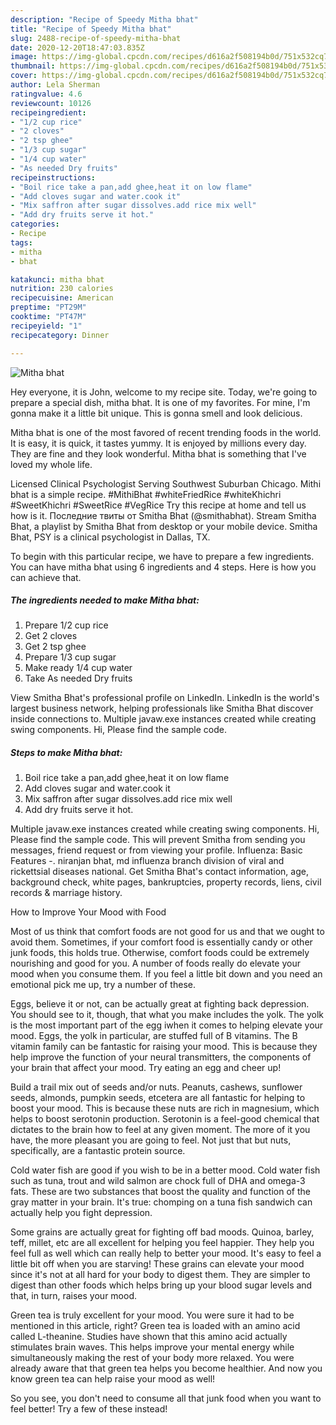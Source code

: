 ```yaml
---
description: "Recipe of Speedy Mitha bhat"
title: "Recipe of Speedy Mitha bhat"
slug: 2488-recipe-of-speedy-mitha-bhat
date: 2020-12-20T18:47:03.835Z
image: https://img-global.cpcdn.com/recipes/d616a2f508194b0d/751x532cq70/mitha-bhat-recipe-main-photo.jpg
thumbnail: https://img-global.cpcdn.com/recipes/d616a2f508194b0d/751x532cq70/mitha-bhat-recipe-main-photo.jpg
cover: https://img-global.cpcdn.com/recipes/d616a2f508194b0d/751x532cq70/mitha-bhat-recipe-main-photo.jpg
author: Lela Sherman
ratingvalue: 4.6
reviewcount: 10126
recipeingredient:
- "1/2 cup rice"
- "2 cloves"
- "2 tsp ghee"
- "1/3 cup sugar"
- "1/4 cup water"
- "As needed Dry fruits"
recipeinstructions:
- "Boil rice take a pan,add ghee,heat it on low flame"
- "Add cloves sugar and water.cook it"
- "Mix saffron after sugar dissolves.add rice mix well"
- "Add dry fruits serve it hot."
categories:
- Recipe
tags:
- mitha
- bhat

katakunci: mitha bhat 
nutrition: 230 calories
recipecuisine: American
preptime: "PT29M"
cooktime: "PT47M"
recipeyield: "1"
recipecategory: Dinner

---
```



![Mitha bhat](https://img-global.cpcdn.com/recipes/d616a2f508194b0d/751x532cq70/mitha-bhat-recipe-main-photo.jpg)

Hey everyone, it is John, welcome to my recipe site. Today, we're going to prepare a special dish, mitha bhat. It is one of my favorites. For mine, I'm gonna make it a little bit unique. This is gonna smell and look delicious.

Mitha bhat is one of the most favored of recent trending foods in the world. It is easy, it is quick, it tastes yummy. It is enjoyed by millions every day. They are fine and they look wonderful. Mitha bhat is something that I've loved my whole life.

Licensed Clinical Psychologist Serving Southwest Suburban Chicago. Mithi bhat is a simple recipe. #MithiBhat #whiteFriedRice #whiteKhichri #SweetKhichri #SweetRice #VegRice Try this recipe at home and tell us how is it. Последние твиты от Smitha Bhat (@smithabhat). Stream Smitha Bhat, a playlist by Smitha Bhat from desktop or your mobile device. Smitha Bhat, PSY is a clinical psychologist in Dallas, TX.


To begin with this particular recipe, we have to prepare a few ingredients. You can have mitha bhat using 6 ingredients and 4 steps. Here is how you can achieve that.

<!--inarticleads1-->

##### The ingredients needed to make Mitha bhat:

1. Prepare 1/2 cup rice
1. Get 2 cloves
1. Get 2 tsp ghee
1. Prepare 1/3 cup sugar
1. Make ready 1/4 cup water
1. Take As needed Dry fruits


View Smitha Bhat&#39;s professional profile on LinkedIn. LinkedIn is the world&#39;s largest business network, helping professionals like Smitha Bhat discover inside connections to. Multiple javaw.exe instances created while creating swing components. Hi, Please find the sample code. 

<!--inarticleads2-->

##### Steps to make Mitha bhat:

1. Boil rice take a pan,add ghee,heat it on low flame
1. Add cloves sugar and water.cook it
1. Mix saffron after sugar dissolves.add rice mix well
1. Add dry fruits serve it hot.


Multiple javaw.exe instances created while creating swing components. Hi, Please find the sample code. This will prevent Smitha from sending you messages, friend request or from viewing your profile. Influenza: Basic Features -. niranjan bhat, md influenza branch division of viral and rickettsial diseases national. Get Smitha Bhat&#39;s contact information, age, background check, white pages, bankruptcies, property records, liens, civil records &amp; marriage history. 

How to Improve Your Mood with Food


Most of us think that comfort foods are not good for us and that we ought to avoid them. Sometimes, if your comfort food is essentially candy or other junk foods, this holds true. Otherwise, comfort foods could be extremely nourishing and good for you. A number of foods really do elevate your mood when you consume them. If you feel a little bit down and you need an emotional pick me up, try a number of these.

Eggs, believe it or not, can be actually great at fighting back depression. You should see to it, though, that what you make includes the yolk. The yolk is the most important part of the egg iwhen it comes to helping elevate your mood. Eggs, the yolk in particular, are stuffed full of B vitamins. The B vitamin family can be fantastic for raising your mood. This is because they help improve the function of your neural transmitters, the components of your brain that affect your mood. Try eating an egg and cheer up!

Build a trail mix out of seeds and/or nuts. Peanuts, cashews, sunflower seeds, almonds, pumpkin seeds, etcetera are all fantastic for helping to boost your mood. This is because these nuts are rich in magnesium, which helps to boost serotonin production. Serotonin is a feel-good chemical that dictates to the brain how to feel at any given moment. The more of it you have, the more pleasant you are going to feel. Not just that but nuts, specifically, are a fantastic protein source.

Cold water fish are good if you wish to be in a better mood. Cold water fish such as tuna, trout and wild salmon are chock full of DHA and omega-3 fats. These are two substances that boost the quality and function of the gray matter in your brain. It's true: chomping on a tuna fish sandwich can actually help you fight depression. 

Some grains are actually great for fighting off bad moods. Quinoa, barley, teff, millet, etc are all excellent for helping you feel happier. They help you feel full as well which can really help to better your mood. It's easy to feel a little bit off when you are starving! These grains can elevate your mood since it's not at all hard for your body to digest them. They are simpler to digest than other foods which helps bring up your blood sugar levels and that, in turn, raises your mood.

Green tea is truly excellent for your mood. You were sure it had to be mentioned in this article, right? Green tea is loaded with an amino acid called L-theanine. Studies have shown that this amino acid actually stimulates brain waves. This helps improve your mental energy while simultaneously making the rest of your body more relaxed. You were already aware that that green tea helps you become healthier. And now you know green tea can help raise your mood as well!

So you see, you don't need to consume all that junk food when you want to feel better! Try a few of these instead!

